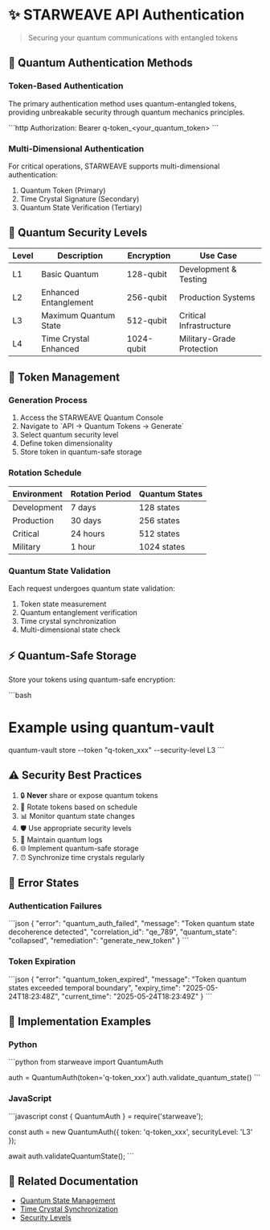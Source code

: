 # ✨ STARWEAVE API Authentication

> Securing your quantum communications with entangled tokens

## 🔐 Quantum Authentication Methods

### Token-Based Authentication

The primary authentication method uses quantum-entangled tokens, providing unbreakable security through quantum mechanics principles.

\`\`\`http
Authorization: Bearer q-token_<your_quantum_token>
\`\`\`

### Multi-Dimensional Authentication

For critical operations, STARWEAVE supports multi-dimensional authentication:

1. Quantum Token (Primary)
2. Time Crystal Signature (Secondary)
3. Quantum State Verification (Tertiary)

## 🌠 Quantum Security Levels

| Level | Description | Encryption | Use Case |
|-------|-------------|------------|----------|
| L1 | Basic Quantum | 128-qubit | Development & Testing |
| L2 | Enhanced Entanglement | 256-qubit | Production Systems |
| L3 | Maximum Quantum State | 512-qubit | Critical Infrastructure |
| L4 | Time Crystal Enhanced | 1024-qubit | Military-Grade Protection |

## 💫 Token Management

### Generation Process
1. Access the STARWEAVE Quantum Console
2. Navigate to \`API → Quantum Tokens → Generate\`
3. Select quantum security level
4. Define token dimensionality
5. Store token in quantum-safe storage

### Rotation Schedule
| Environment | Rotation Period | Quantum States |
|-------------|----------------|----------------|
| Development | 7 days | 128 states |
| Production | 30 days | 256 states |
| Critical | 24 hours | 512 states |
| Military | 1 hour | 1024 states |

### Quantum State Validation
Each request undergoes quantum state validation:

1. Token state measurement
2. Quantum entanglement verification
3. Time crystal synchronization
4. Multi-dimensional state check

## ⚡ Quantum-Safe Storage

Store your tokens using quantum-safe encryption:

\`\`\`bash
# Example using quantum-vault
quantum-vault store --token "q-token_xxx" --security-level L3
\`\`\`

## ⚠️ Security Best Practices

1. 🔒 **Never** share or expose quantum tokens
2. 🔄 Rotate tokens based on schedule
3. 📊 Monitor quantum state changes
4. 🛡️ Use appropriate security levels
5. 📝 Maintain quantum logs
6. 🌐 Implement quantum-safe storage
7. ⏰ Synchronize time crystals regularly

## 🚨 Error States

### Authentication Failures
\`\`\`json
{
  "error": "quantum_auth_failed",
  "message": "Token quantum state decoherence detected",
  "correlation_id": "qe_789",
  "quantum_state": "collapsed",
  "remediation": "generate_new_token"
}
\`\`\`

### Token Expiration
\`\`\`json
{
  "error": "quantum_token_expired",
  "message": "Token quantum states exceeded temporal boundary",
  "expiry_time": "2025-05-24T18:23:48Z",
  "current_time": "2025-05-24T18:23:49Z"
}
\`\`\`

## 🎯 Implementation Examples

### Python
\`\`\`python
from starweave import QuantumAuth

auth = QuantumAuth(token='q-token_xxx')
auth.validate_quantum_state()
\`\`\`

### JavaScript
\`\`\`javascript
const { QuantumAuth } = require('starweave');

const auth = new QuantumAuth({
  token: 'q-token_xxx',
  securityLevel: 'L3'
});

await auth.validateQuantumState();
\`\`\`

## 🔗 Related Documentation
- [Quantum State Management](../quantum/state-management.md)
- [Time Crystal Synchronization](../quantum/time-crystals.md)
- [Security Levels](../technical/security-levels.md)
